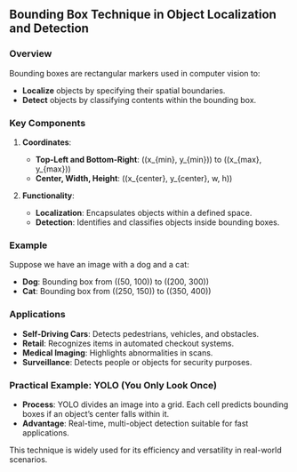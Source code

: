 ## Bounding Box Technique in Object Localization and Detection

### Overview
Bounding boxes are rectangular markers used in computer vision to:
- **Localize** objects by specifying their spatial boundaries.
- **Detect** objects by classifying contents within the bounding box.

### Key Components
1. **Coordinates**:
   - **Top-Left and Bottom-Right**: \((x_{min}, y_{min})\) to \((x_{max}, y_{max})\)
   - **Center, Width, Height**: \((x_{center}, y_{center}, w, h)\)

2. **Functionality**:
   - **Localization**: Encapsulates objects within a defined space.
   - **Detection**: Identifies and classifies objects inside bounding boxes.

### Example
Suppose we have an image with a dog and a cat:
- **Dog**: Bounding box from \((50, 100)\) to \((200, 300)\)
- **Cat**: Bounding box from \((250, 150)\) to \((350, 400)\)

### Applications
- **Self-Driving Cars**: Detects pedestrians, vehicles, and obstacles.
- **Retail**: Recognizes items in automated checkout systems.
- **Medical Imaging**: Highlights abnormalities in scans.
- **Surveillance**: Detects people or objects for security purposes.

### Practical Example: YOLO (You Only Look Once)
- **Process**: YOLO divides an image into a grid. Each cell predicts bounding boxes if an object’s center falls within it.
- **Advantage**: Real-time, multi-object detection suitable for fast applications.

This technique is widely used for its efficiency and versatility in real-world scenarios.